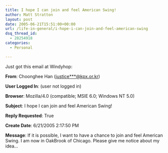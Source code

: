 ```yaml
---
title: I hope I can join and feel American Swing!
author: Matt Stratton
layout: post
date: 2005-06-21T15:51:00+00:00
url: /life-in-general/i-hope-i-can-join-and-feel-american-swing
dsq_thread_id:
  - 28254918
categories:
  - Personal

---
```

Just got this email at Windyhop:

**From**: Choonghee Han (<a href="javascript:DeCryptX('2l3x2u3w1j3f3h3-1+0*1A2m2r2z202q1s0.1l3u')" target="_blank">justice***@kpx.or.kr</a>)

**User Logged In**: (user not logged in)

**Browser**: Mozilla/4.0 (compatible; MSIE 6.0; Windows NT 5.0)

**Subject**: I hope I can join and feel American Swing!

**Reply Requested**: True

**Create Date**: 6/21/2005 2:17:50 PM

**Message**: If it is possible, I want to have a chance to join and feel American Swing. I am now in OakBrook of Chicago. Please give me notice about my idea&#8230;